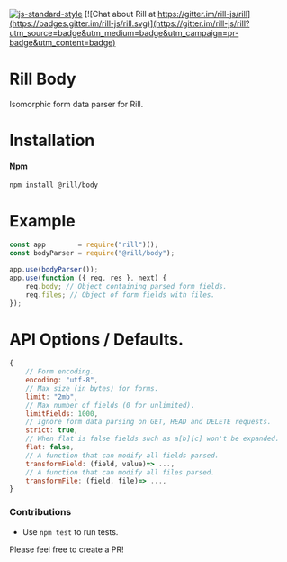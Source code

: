 [![js-standard-style](https://img.shields.io/badge/code%20style-standard-brightgreen.svg)](http://standardjs.com/)
[![Chat about Rill at https://gitter.im/rill-js/rill](https://badges.gitter.im/rill-js/rill.svg)](https://gitter.im/rill-js/rill?utm_source=badge&utm_medium=badge&utm_campaign=pr-badge&utm_content=badge)

# Rill Body
Isomorphic form data parser for Rill.

# Installation

#### Npm
```console
npm install @rill/body
```

# Example

```javascript
const app        = require("rill")();
const bodyParser = require("@rill/body");

app.use(bodyParser());
app.use(function ({ req, res }, next) {
	req.body; // Object containing parsed form fields.
	req.files; // Object of form fields with files.
});
```

# API Options / Defaults.

```javascript
{
	// Form encoding.
	encoding: "utf-8",
	// Max size (in bytes) for forms.
	limit: "2mb",
	// Max number of fields (0 for unlimited).
	limitFields: 1000,
	// Ignore form data parsing on GET, HEAD and DELETE requests.
	strict: true,
	// When flat is false fields such as a[b][c] won't be expanded.
	flat: false,
	// A function that can modify all fields parsed.
	transformField: (field, value)=> ...,
	// A function that can modify all files parsed.
	transformFile: (field, file)=> ...,
}
```


### Contributions

* Use `npm test` to run tests.

Please feel free to create a PR!
